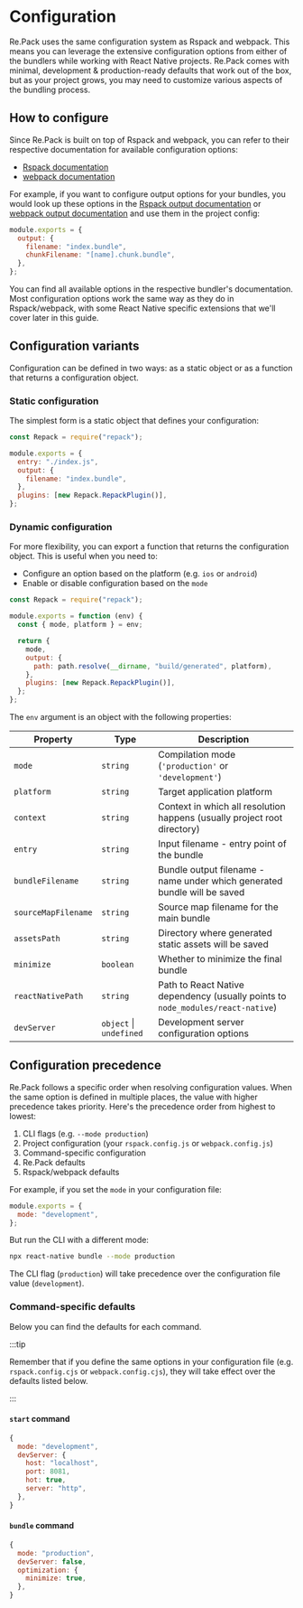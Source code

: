 # Configuration

Re.Pack uses the same configuration system as Rspack and webpack. This means you can leverage the extensive configuration options from either of the bundlers while working with React Native projects. Re.Pack comes with minimal, development & production-ready defaults that work out of the box, but as your project grows, you may need to customize various aspects of the bundling process.

## How to configure

Since Re.Pack is built on top of Rspack and webpack, you can refer to their respective documentation for available configuration options:

- [Rspack documentation](https://rspack.dev/config.html)
- [webpack documentation](https://webpack.js.org/configuration/)

For example, if you want to configure output options for your bundles, you would look up these options in the [Rspack output documentation](https://rspack.dev/config/output.html) or [webpack output documentation](https://webpack.js.org/configuration/output/) and use them in the project config:

```js title="rspack.config.cjs"
module.exports = {
  output: {
    filename: "index.bundle",
    chunkFilename: "[name].chunk.bundle",
  },
};
```

You can find all available options in the respective bundler's documentation. Most configuration options work the same way as they do in Rspack/webpack, with some React Native specific extensions that we'll cover later in this guide.

## Configuration variants

Configuration can be defined in two ways: as a static object or as a function that returns a configuration object.

### Static configuration

The simplest form is a static object that defines your configuration:

```js title="rspack.config.cjs"
const Repack = require("repack");

module.exports = {
  entry: "./index.js",
  output: {
    filename: "index.bundle",
  },
  plugins: [new Repack.RepackPlugin()],
};
```

### Dynamic configuration

For more flexibility, you can export a function that returns the configuration object. This is useful when you need to:

- Configure an option based on the platform (e.g. `ios` or `android`)
- Enable or disable configuration based on the `mode`

```js title="rspack.config.cjs"
const Repack = require("repack");

module.exports = function (env) {
  const { mode, platform } = env;

  return {
    mode,
    output: {
      path: path.resolve(__dirname, "build/generated", platform),
    },
    plugins: [new Repack.RepackPlugin()],
  };
};
```

The `env` argument is an object with the following properties:

| Property            | Type                    | Description                                                                     |
| ------------------- | ----------------------- | ------------------------------------------------------------------------------- |
| `mode`              | `string`                | Compilation mode (`'production'` or `'development'`)                            |
| `platform`          | `string`                | Target application platform                                                     |
| `context`           | `string`                | Context in which all resolution happens (usually project root directory)        |
| `entry`             | `string`                | Input filename - entry point of the bundle                                      |
| `bundleFilename`    | `string`                | Bundle output filename - name under which generated bundle will be saved        |
| `sourceMapFilename` | `string`                | Source map filename for the main bundle                                         |
| `assetsPath`        | `string`                | Directory where generated static assets will be saved                           |
| `minimize`          | `boolean`               | Whether to minimize the final bundle                                            |
| `reactNativePath`   | `string`                | Path to React Native dependency (usually points to `node_modules/react-native`) |
| `devServer`         | `object` \| `undefined` | Development server configuration options                                        |

## Configuration precedence

Re.Pack follows a specific order when resolving configuration values. When the same option is defined in multiple places, the value with higher precedence takes priority. Here's the precedence order from highest to lowest:

1. CLI flags (e.g. `--mode production`)
2. Project configuration (your `rspack.config.js` or `webpack.config.js`)
3. Command-specific configuration
4. Re.Pack defaults
5. Rspack/webpack defaults

For example, if you set the `mode` in your configuration file:

```js title="rspack.config.cjs"
module.exports = {
  mode: "development",
};
```

But run the CLI with a different mode:

```bash
npx react-native bundle --mode production
```

The CLI flag (`production`) will take precedence over the configuration file value (`development`).

### Command-specific defaults

Below you can find the defaults for each command.

:::tip

Remember that if you define the same options in your configuration file (e.g. `rspack.config.cjs` or `webpack.config.cjs`), they will take effect over the defaults listed below.

:::

#### `start` command

```js
{
  mode: "development",
  devServer: {
    host: "localhost",
    port: 8081,
    hot: true,
    server: "http",
  },
}
```

#### `bundle` command

```js
{
  mode: "production",
  devServer: false,
  optimization: {
    minimize: true,
  },
}
```
